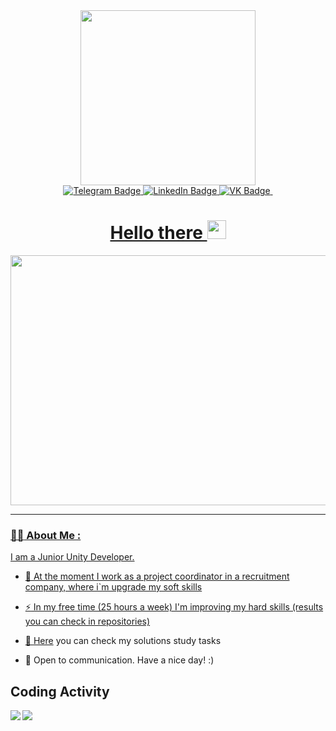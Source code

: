 <div id="header" align="center">
  <img src="https://c.tenor.com/DBqjevyA2o4AAAAd/bongo-cat-codes.gif" width="280"/>
</div>
<div id="badges" align="center">
  <a href="https://t.me/KonyashovIvan">
  <img src="https://img.shields.io/badge/Telegram-blue" alt="Telegram Badge"/>
    <a href="https://www.linkedin.com/in/ivan-koniashov-894b29200/">
  <img src="https://img.shields.io/badge/LinkedIn-blue?logo=linkedin&logoColor=white" alt="LinkedIn Badge"/>
      <a href="https://vk.com/konyashovpsycho">
  <img src="https://img.shields.io/badge/VK-blue" alt="VK Badge"/>
        <img src="https://komarev.com/ghpvc/?username=Velsimir&color=blueviolet" alt=""/>
</div>

<div id="badges" align="center">
  <h1>
  Hello there
  <img src="https://media.giphy.com/media/hvRJCLFzcasrR4ia7z/giphy.gif" width="30px"/>
</h1>
</div>

<div id="badges" align="center">
  <img src="https://media.giphy.com/media/R03zWv5p1oNSQd91EP/giphy.gif" width="600" height="400"/>
</div>
      
---
### :man_technologist: About Me :
I am a Junior Unity Developer. 

- :telescope: At the moment I work as a project coordinator in a recruitment company, where i`m upgrade my soft skills

- :zap: In my free time (25 hours a week) I'm improving my hard skills (results you can check in repositories)

- :memo: [Here](https://gist.github.com/Velsimir) you can check my solutions study tasks 

- :seedling: Open to communication. Have a nice day! :) 

## Coding Activity
<img src="https://github-readme-stats.vercel.app/api?username=Velsimir&count_private=true&show_icons=true" align="left" />

<img src="https://github-readme-stats.vercel.app/api/top-langs/?username=Velsimir&hide=hlsl,shaderlab" />



